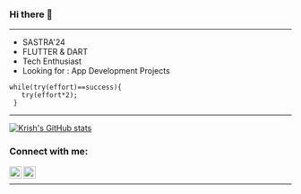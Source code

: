 ### Hi there 👋

---

- SASTRA'24
- FLUTTER & DART 
- Tech Enthusiast
- Looking for : App Development Projects
```
while(try(effort)==success){
   try(effort*2);
 }
```
---

 [![Krish's GitHub stats](https://github-readme-stats.vercel.app/api?username=krish-dev-7&&show_icons=true_color=ff0202&theme=algolia)](https://github.com/krish-dev-7/github-readme-stats)
 
 ### Connect with me:


[<img align="left" alt="codeSTACKr | LinkedIn" width="22px" src="https://cdn.jsdelivr.net/npm/simple-icons@v3/icons/linkedin.svg" />][linkedin]
[<img align="left" alt="codeSTACKr | Instagram" width="22px" src="https://cdn.jsdelivr.net/npm/simple-icons@v3/icons/instagram.svg" />][instagram]

<br />

---




[instagram]: https://www.instagram.com/_.krisxh._/
[linkedin]: https://www.linkedin.com/in/krishna-sundar-135938210/
